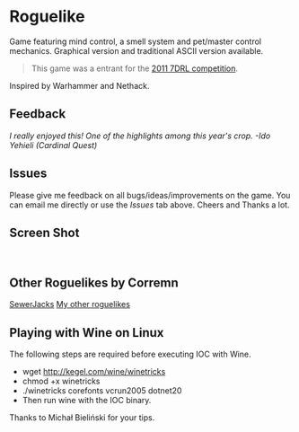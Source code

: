 # Roguelike #
Game featuring mind control, a smell system and pet/master control mechanics.
Graphical version and traditional ASCII version available.
> This game was a entrant for the [2011 7DRL competition](http://roguebasin.roguelikedevelopment.org/index.php?title=7DRL_Contest_2011).

Inspired by Warhammer and Nethack.

## Feedback ##

_I really enjoyed this! One of the highlights among this year's crop. -Ido Yehieli (Cardinal Quest)_

## Issues ##

Please give me feedback on all bugs/ideas/improvements on the game.  You can email me directly or use the _Issues_ tab above.  Cheers and Thanks a lot.

## Screen Shot ##

![![](http://users.adam.com.au/savre/screenshots/ioc2_small.png)](http://users.adam.com.au/savre/screenshots/ioc2.png)
![![](http://users.adam.com.au/savre/screenshots/ioc1_small.png)](http://users.adam.com.au/savre/screenshots/ioc1.png)

## Other Roguelikes by Corremn ##
[SewerJacks](http://sourceforge.net/projects/sewerjacks/)
[My other roguelikes](http://sites.google.com/site/corremn/)

## Playing with Wine on Linux ##
The following steps are required before executing IOC with Wine.

  * wget http://kegel.com/wine/winetricks
  * chmod +x winetricks
  * ./winetricks corefonts vcrun2005 dotnet20
  * Then run wine with the IOC binary.

Thanks to Michał Bieliński for your tips.